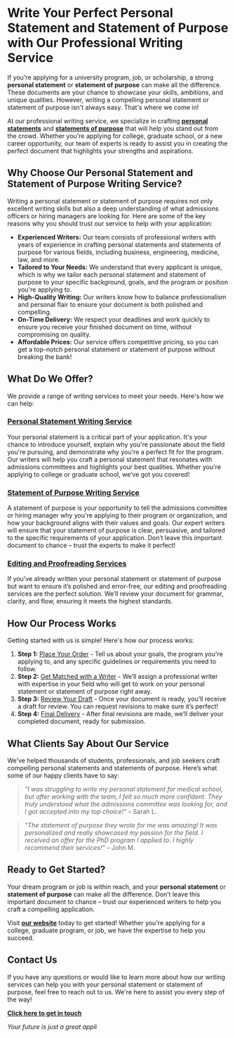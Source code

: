 # Write Your Perfect Personal Statement and Statement of Purpose with Our Professional Writing Service

If you're applying for a university program, job, or scholarship, a strong **personal statement** or **statement of purpose** can make all the difference. These documents are your chance to showcase your skills, ambitions, and unique qualities. However, writing a compelling personal statement or statement of purpose isn't always easy. That's where we come in!

At our professional writing service, we specialize in crafting [**personal statements**](https://tinyurl.com/topessay?keyword=personal+statement+statement+of+purpose) and [**statements of purpose**](https://tinyurl.com/topessay?keyword=personal+statement+statement+of+purpose) that will help you stand out from the crowd. Whether you're applying for college, graduate school, or a new career opportunity, our team of experts is ready to assist you in creating the perfect document that highlights your strengths and aspirations.

## Why Choose Our Personal Statement and Statement of Purpose Writing Service?

Writing a personal statement or statement of purpose requires not only excellent writing skills but also a deep understanding of what admissions officers or hiring managers are looking for. Here are some of the key reasons why you should trust our service to help with your application:

- **Experienced Writers:** Our team consists of professional writers with years of experience in crafting personal statements and statements of purpose for various fields, including business, engineering, medicine, law, and more.
- **Tailored to Your Needs:** We understand that every applicant is unique, which is why we tailor each personal statement and statement of purpose to your specific background, goals, and the program or position you're applying to.
- **High-Quality Writing:** Our writers know how to balance professionalism and personal flair to ensure your document is both polished and compelling.
- **On-Time Delivery:** We respect your deadlines and work quickly to ensure you receive your finished document on time, without compromising on quality.
- **Affordable Prices:** Our service offers competitive pricing, so you can get a top-notch personal statement or statement of purpose without breaking the bank!

## What Do We Offer?

We provide a range of writing services to meet your needs. Here's how we can help:

### [**Personal Statement Writing Service**](https://tinyurl.com/topessay?keyword=personal+statement+statement+of+purpose)

Your personal statement is a critical part of your application. It's your chance to introduce yourself, explain why you're passionate about the field you're pursuing, and demonstrate why you're a perfect fit for the program. Our writers will help you craft a personal statement that resonates with admissions committees and highlights your best qualities. Whether you're applying to college or graduate school, we’ve got you covered!

### [**Statement of Purpose Writing Service**](https://tinyurl.com/topessay?keyword=personal+statement+statement+of+purpose)

A statement of purpose is your opportunity to tell the admissions committee or hiring manager why you're applying to their program or organization, and how your background aligns with their values and goals. Our expert writers will ensure that your statement of purpose is clear, persuasive, and tailored to the specific requirements of your application. Don’t leave this important document to chance – trust the experts to make it perfect!

### [**Editing and Proofreading Services**](https://tinyurl.com/topessay?keyword=personal+statement+statement+of+purpose)

If you’ve already written your personal statement or statement of purpose but want to ensure it’s polished and error-free, our editing and proofreading services are the perfect solution. We’ll review your document for grammar, clarity, and flow, ensuring it meets the highest standards.

## How Our Process Works

Getting started with us is simple! Here's how our process works:

1. **Step 1:** [Place Your Order](https://tinyurl.com/topessay?keyword=personal+statement+statement+of+purpose) - Tell us about your goals, the program you're applying to, and any specific guidelines or requirements you need to follow.
2. **Step 2:** [Get Matched with a Writer](https://tinyurl.com/topessay?keyword=personal+statement+statement+of+purpose) - We’ll assign a professional writer with expertise in your field who will get to work on your personal statement or statement of purpose right away.
3. **Step 3:** [Review Your Draft](https://tinyurl.com/topessay?keyword=personal+statement+statement+of+purpose) - Once your document is ready, you’ll receive a draft for review. You can request revisions to make sure it’s perfect!
4. **Step 4:** [Final Delivery](https://tinyurl.com/topessay?keyword=personal+statement+statement+of+purpose) - After final revisions are made, we’ll deliver your completed document, ready for submission.

## What Clients Say About Our Service

We’ve helped thousands of students, professionals, and job seekers craft compelling personal statements and statements of purpose. Here’s what some of our happy clients have to say:

> _"I was struggling to write my personal statement for medical school, but after working with the team, I felt so much more confident. They truly understood what the admissions committee was looking for, and I got accepted into my top choice!"_ – Sarah L.

> _"The statement of purpose they wrote for me was amazing! It was personalized and really showcased my passion for the field. I received an offer for the PhD program I applied to. I highly recommend their services!"_ – John M.

## Ready to Get Started?

Your dream program or job is within reach, and your **personal statement** or **statement of purpose** can make all the difference. Don’t leave this important document to chance – trust our experienced writers to help you craft a compelling application.

Visit [**our website**](https://tinyurl.com/topessay?keyword=personal+statement+statement+of+purpose) today to get started! Whether you're applying for a college, graduate program, or job, we have the expertise to help you succeed.

## Contact Us

If you have any questions or would like to learn more about how our writing services can help you with your personal statement or statement of purpose, feel free to reach out to us. We're here to assist you every step of the way!

[**Click here to get in touch**](https://tinyurl.com/topessay?keyword=personal+statement+statement+of+purpose)

_Your future is just a great appli_
